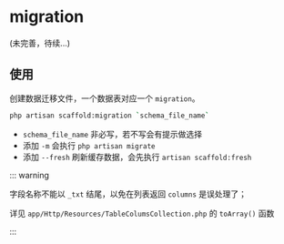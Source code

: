 # migration

(未完善，待续...)

## 使用

创建数据迁移文件，一个数据表对应一个 `migration`。

```sh
php artisan scaffold:migration `schema_file_name`
```

- `schema_file_name` 非必写，若不写会有提示做选择
- 添加 `-m` 会执行 `php artisan migrate`
- 添加 `--fresh` 刷新缓存数据，会先执行 `artisan scaffold:fresh`



::: warning

字段名称不能以 `_txt` 结尾，以免在列表返回 `columns`  是误处理了；

详见 `app/Http/Resources/TableColumsCollection.php` 的 `toArray()` 函数

:::
